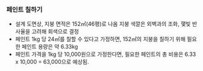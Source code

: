 ### 페인트 칠하기
- 설계 도면상, 지붕 면적은 152㎡(46평)로 나옴
지붕 색깔은 외벽과의 조화, 햋빛 반사율을 고려해 회색으로 결정 
- 페인트 1kg 당 24㎡를 칠할 수 있다고 가정하면, 152㎡의 지붕을 칠하기 위해 필요한 페인트 용량은 약 6.33kg 
- 페인트 가격을 1kg 당 10,000원으로 가정한다면, 필요한 페인트의 총 비용은 6.33 x 10,000 = 63,000으로 예상됨. 
